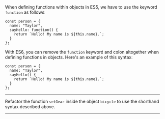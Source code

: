 <div class="challenge-instructions es6"><div><section id="description">
<p>When defining functions within objects in ES5, we have to use the keyword <code>function</code> as follows:</p>
<pre class="language-js"><code class="language-js"><span class="token keyword">const</span> person <span class="token operator">=</span> <span class="token punctuation">{</span>
  name<span class="token operator">:</span> <span class="token string">"Taylor"</span><span class="token punctuation">,</span>
  <span class="token function-variable function">sayHello</span><span class="token operator">:</span> <span class="token keyword">function</span><span class="token punctuation">(</span><span class="token punctuation">)</span> <span class="token punctuation">{</span>
    <span class="token keyword">return</span> <span class="token template-string"><span class="token template-punctuation string">`</span><span class="token string">Hello! My name is </span><span class="token interpolation"><span class="token interpolation-punctuation punctuation">${</span><span class="token keyword">this</span><span class="token punctuation">.</span>name<span class="token interpolation-punctuation punctuation">}</span></span><span class="token string">.</span><span class="token template-punctuation string">`</span></span><span class="token punctuation">;</span>
  <span class="token punctuation">}</span>
<span class="token punctuation">}</span><span class="token punctuation">;</span>
</code></pre>
<p>With ES6, you can remove the <code>function</code> keyword and colon altogether when defining functions in objects. Here's an example of this syntax:</p>
<pre class="language-js"><code class="language-js"><span class="token keyword">const</span> person <span class="token operator">=</span> <span class="token punctuation">{</span>
  name<span class="token operator">:</span> <span class="token string">"Taylor"</span><span class="token punctuation">,</span>
  <span class="token function">sayHello</span><span class="token punctuation">(</span><span class="token punctuation">)</span> <span class="token punctuation">{</span>
    <span class="token keyword">return</span> <span class="token template-string"><span class="token template-punctuation string">`</span><span class="token string">Hello! My name is </span><span class="token interpolation"><span class="token interpolation-punctuation punctuation">${</span><span class="token keyword">this</span><span class="token punctuation">.</span>name<span class="token interpolation-punctuation punctuation">}</span></span><span class="token string">.</span><span class="token template-punctuation string">`</span></span><span class="token punctuation">;</span>
  <span class="token punctuation">}</span>
<span class="token punctuation">}</span><span class="token punctuation">;</span>
</code></pre>
</section></div><hr/><div><section id="instructions">
<p>Refactor the function <code>setGear</code> inside the object <code>bicycle</code> to use the shorthand syntax described above.</p>
</section></div><hr/></div>